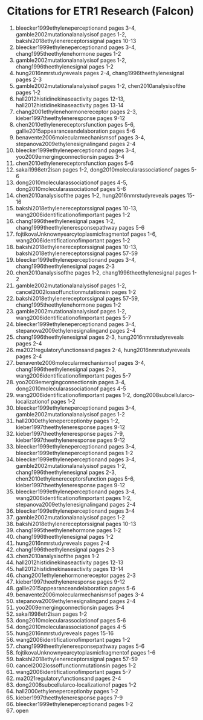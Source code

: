 # Citations for ETR1 Research (Falcon)

1. bleecker1999ethyleneperceptionand pages 3-4, gamble2002mutationalanalysisof pages 1-2, bakshi2018ethylenereceptorssignal pages 10-13
2. bleecker1999ethyleneperceptionand pages 3-4, chang1995theethylenehormone pages 1-2
3. gamble2002mutationalanalysisof pages 1-2, chang1996theethylenesignal pages 1-2
4. hung2016nmrstudyreveals pages 2-4, chang1996theethylenesignal pages 2-3
5. gamble2002mutationalanalysisof pages 1-2, chen2010analysisofthe pages 1-2
6. hall2012histidinekinaseactivity pages 12-13, hall2012histidinekinaseactivity pages 13-14
7. chang2001ethylenehormonereceptor pages 2-3, kieber1997theethyleneresponse pages 9-12
8. chen2010ethylenereceptorsfunction pages 5-6, gallie2015appearanceandelaboration pages 5-6
9. benavente2006molecularmechanismsof pages 3-4, stepanova2009ethylenesignalingand pages 2-4
10. bleecker1999ethyleneperceptionand pages 3-4, yoo2009emergingconnectionsin pages 3-4
11. chen2010ethylenereceptorsfunction pages 5-6
12. sakai1998etr2isan pages 1-2, dong2010molecularassociationof pages 5-6
13. dong2010molecularassociationof pages 4-5, dong2010molecularassociationof pages 5-6
14. chen2010analysisofthe pages 1-2, hung2016nmrstudyreveals pages 15-16
15. bakshi2018ethylenereceptorssignal pages 10-13, wang2006identificationofimportant pages 1-2
16. chang1996theethylenesignal pages 1-2, chang1999theethyleneresponsepathway pages 5-6
17. fojtikovaUnknownyearcytoplasmicfragmentof pages 1-6, wang2006identificationofimportant pages 1-2
18. bakshi2018ethylenereceptorssignal pages 10-13, bakshi2018ethylenereceptorssignal pages 57-59
19. bleecker1999ethyleneperceptionand pages 3-4, chang1996theethylenesignal pages 2-3
20. chen2010analysisofthe pages 1-2, chang1996theethylenesignal pages 1-2
21. gamble2002mutationalanalysisof pages 1-2, cancel2002lossoffunctionmutationsin pages 1-2
22. bakshi2018ethylenereceptorssignal pages 57-59, chang1995theethylenehormone pages 1-2
23. gamble2002mutationalanalysisof pages 1-2, wang2006identificationofimportant pages 5-7
24. bleecker1999ethyleneperceptionand pages 3-4, stepanova2009ethylenesignalingand pages 2-4
25. chang1996theethylenesignal pages 2-3, hung2016nmrstudyreveals pages 2-4
26. ma2021regulatoryfunctionsand pages 2-4, hung2016nmrstudyreveals pages 2-4
27. benavente2006molecularmechanismsof pages 3-4, chang1996theethylenesignal pages 2-3, wang2006identificationofimportant pages 5-7
28. yoo2009emergingconnectionsin pages 3-4, dong2010molecularassociationof pages 4-5
29. wang2006identificationofimportant pages 1-2, dong2008subcellularco‐localizationof pages 1-2
30. bleecker1999ethyleneperceptionand pages 3-4, gamble2002mutationalanalysisof pages 1-2
31. hall2000ethyleneperceptionby pages 1-2, kieber1997theethyleneresponse pages 9-12
32. kieber1997theethyleneresponse pages 7-9, kieber1997theethyleneresponse pages 9-12
33. bleecker1999ethyleneperceptionand pages 3-4, bleecker1999ethyleneperceptionand pages 1-2
34. bleecker1999ethyleneperceptionand pages 3-4, gamble2002mutationalanalysisof pages 1-2, chang1996theethylenesignal pages 2-3, chen2010ethylenereceptorsfunction pages 5-6, kieber1997theethyleneresponse pages 9-12
35. bleecker1999ethyleneperceptionand pages 3-4, wang2006identificationofimportant pages 1-2, stepanova2009ethylenesignalingand pages 2-4
36. bleecker1999ethyleneperceptionand pages 3-4
37. gamble2002mutationalanalysisof pages 1-2
38. bakshi2018ethylenereceptorssignal pages 10-13
39. chang1995theethylenehormone pages 1-2
40. chang1996theethylenesignal pages 1-2
41. hung2016nmrstudyreveals pages 2-4
42. chang1996theethylenesignal pages 2-3
43. chen2010analysisofthe pages 1-2
44. hall2012histidinekinaseactivity pages 12-13
45. hall2012histidinekinaseactivity pages 13-14
46. chang2001ethylenehormonereceptor pages 2-3
47. kieber1997theethyleneresponse pages 9-12
48. gallie2015appearanceandelaboration pages 5-6
49. benavente2006molecularmechanismsof pages 3-4
50. stepanova2009ethylenesignalingand pages 2-4
51. yoo2009emergingconnectionsin pages 3-4
52. sakai1998etr2isan pages 1-2
53. dong2010molecularassociationof pages 5-6
54. dong2010molecularassociationof pages 4-5
55. hung2016nmrstudyreveals pages 15-16
56. wang2006identificationofimportant pages 1-2
57. chang1999theethyleneresponsepathway pages 5-6
58. fojtikovaUnknownyearcytoplasmicfragmentof pages 1-6
59. bakshi2018ethylenereceptorssignal pages 57-59
60. cancel2002lossoffunctionmutationsin pages 1-2
61. wang2006identificationofimportant pages 5-7
62. ma2021regulatoryfunctionsand pages 2-4
63. dong2008subcellularco‐localizationof pages 1-2
64. hall2000ethyleneperceptionby pages 1-2
65. kieber1997theethyleneresponse pages 7-9
66. bleecker1999ethyleneperceptionand pages 1-2
67. open
